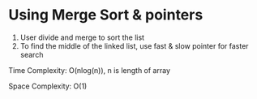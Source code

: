 # Using Merge Sort & pointers

1. User divide and merge to sort the list
2. To find the middle of the linked list, use fast & slow pointer for faster search

Time Complexity: O(nlog(n)), n is length of array

Space Complexity: O(1)
